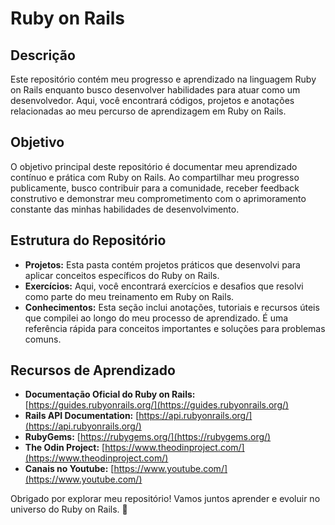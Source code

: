 # Ruby on Rails

## Descrição
Este repositório contém meu progresso e aprendizado na linguagem Ruby on Rails enquanto busco desenvolver habilidades para atuar como um desenvolvedor. Aqui, você encontrará códigos, projetos e anotações relacionadas ao meu percurso de aprendizagem em Ruby on Rails.

## Objetivo
O objetivo principal deste repositório é documentar meu aprendizado contínuo e prática com Ruby on Rails. Ao compartilhar meu progresso publicamente, busco contribuir para a comunidade, receber feedback construtivo e demonstrar meu comprometimento com o aprimoramento constante das minhas habilidades de desenvolvimento.

## Estrutura do Repositório
- **Projetos:** Esta pasta contém projetos práticos que desenvolvi para aplicar conceitos específicos do Ruby on Rails.
- **Exercícios:** Aqui, você encontrará exercícios e desafios que resolvi como parte do meu treinamento em Ruby on Rails.
- **Conhecimentos:** Esta seção inclui anotações, tutoriais e recursos úteis que compilei ao longo do meu processo de aprendizado. É uma referência rápida para conceitos importantes e soluções para problemas comuns.

## Recursos de Aprendizado
- **Documentação Oficial do Ruby on Rails:** [https://guides.rubyonrails.org/](https://guides.rubyonrails.org/)
- **Rails API Documentation:** [https://api.rubyonrails.org/](https://api.rubyonrails.org/)
- **RubyGems:** [https://rubygems.org/](https://rubygems.org/)
- **The Odin Project:** [https://www.theodinproject.com/](https://www.theodinproject.com/)
- **Canais no Youtube:** [https://www.youtube.com/](https://www.youtube.com/)

Obrigado por explorar meu repositório! Vamos juntos aprender e evoluir no universo do Ruby on Rails. 🚀
